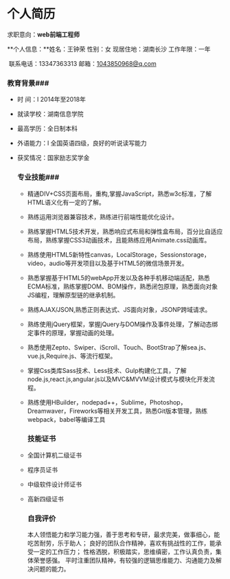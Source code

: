 # 个人简历

求职意向：**web前端工程师**                                                                                              

**个人信息：**姓名：王钟荣        性别：女       现居住地：湖南长沙         工作年限：一年

​		联系电话：13347363313    邮箱：1043850968@q.com

###   教育背景### 

- 时     间：l 2014年至2018年

- 就读学校：湖南信息学院  

- 最高学历：全日制本科

- 外语能力：l 全国英语四级，良好的听说读写能力

- 获奖情况：国家励志奖学金

  ### 专业技能###

  - 精通DIV+CSS页面布局，重构,掌握JavaScript，熟悉w3c标准，了解HTML语义化有一定的了解。

  - 熟练运用浏览器兼容技术，熟练进行前端性能优化设计。

  - 熟练掌握HTML5技术开发，熟悉响应式布局和弹性盒布局，百分比自适应布局，熟练掌握CSS3动画技术，且能熟练应用Animate.css动画库。

  - 熟练使用HTML5新特性canvas，LocalStorage，Sessionstorage，video，audio等开发项目以及基于HTML5的微信场景开发。

  - 熟悉掌握基于HTML5的webApp开发以及各种手机移动端适配，熟悉ECMA标准，熟练掌握DOM、BOM操作，熟悉闭包原理，熟悉面向对象JS编程，理解原型链的继承机制。

  - 熟练AJAX/JSON,熟悉正则表达式、JS面向对象，JSONP跨域请求。

  - 熟练使用jQuery框架，掌握jQuery与DOM操作及事件处理，了解动态绑定事件的原理，掌握动画的处理。

  - 熟悉使用Zepto、Swiper、iScroll、Touch、BootStrap了解sea.js、vue.js,Require.js、等流行框架。

  - 掌握Css类库Sass技术、Less技术、Gulp构建化工具，了解node.js,react.js,angular.js以及MVC&MVVM设计模式与模块化开发流程。

  - 熟练使用HBuilder，nodepad++，Sublime，Photoshop，Dreamwaver，Fireworks等相关开发工具，熟悉Git版本管理，熟练webpack，babel等编译工具

    ### 技能证书 ###

  - 全国计算机二级证书

  - 程序员证书

  - 中级软件设计师证书

  - 高新四级证书

    ### 自我评价 ####

    本人领悟能力和学习能力强，善于思考和专研，最求完美，做事细心，能吃苦耐劳，乐于助人； 良好的团队合作精神，喜欢有挑战性的工作，能承受一定的工作压力； 性格洒脱，积极踏实，思维缜密，工作认真负责，集体荣誉感强。 平时注重团队精神，有较强的逻辑思维能力、沟通能力及解决问题的能力。

    

  

